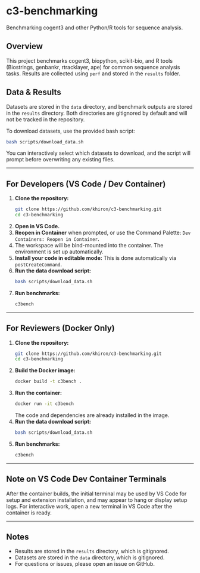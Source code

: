 # c3-benchmarking

Benchmarking cogent3 and other Python/R tools for sequence analysis.

## Overview
This project benchmarks cogent3, biopython, scikit-bio, and R tools (Biostrings, genbankr, rtracklayer, ape) for common sequence analysis tasks. Results are collected using `perf` and stored in the `results` folder.

## Data & Results
Datasets are stored in the `data` directory, and benchmark outputs are stored in the `results` directory. Both directories are gitignored by default and will not be tracked in the repository.

To download datasets, use the provided bash script:
```sh
bash scripts/download_data.sh
```
You can interactively select which datasets to download, and the script will prompt before overwriting any existing files.

---

## For Developers (VS Code / Dev Container)

1. **Clone the repository:**
   ```sh
   git clone https://github.com/khiron/c3-benchmarking.git
   cd c3-benchmarking
   ```
2. **Open in VS Code.**
3. **Reopen in Container** when prompted, or use the Command Palette: `Dev Containers: Reopen in Container`.
4. The workspace will be bind-mounted into the container. The environment is set up automatically.
5. **Install your code in editable mode:** This is done automatically via `postCreateCommand`.
6. **Run the data download script:**
   ```sh
   bash scripts/download_data.sh
   ```
7. **Run benchmarks:**
   ```sh
   c3bench
   ```

---

## For Reviewers (Docker Only)

1. **Clone the repository:**
   ```sh
   git clone https://github.com/khiron/c3-benchmarking.git
   cd c3-benchmarking
   ```
2. **Build the Docker image:**
   ```sh
   docker build -t c3bench .
   ```
3. **Run the container:**
   ```sh
   docker run -it c3bench
   ```
   The code and dependencies are already installed in the image.
4. **Run the data download script:**
   ```sh
   bash scripts/download_data.sh
   ```
5. **Run benchmarks:**
   ```sh
   c3bench
   ```

---

## Note on VS Code Dev Container Terminals

After the container builds, the initial terminal may be used by VS Code for setup and extension installation, and may appear to hang or display setup logs. For interactive work, open a new terminal in VS Code after the container is ready.

---

## Notes
- Results are stored in the `results` directory, which is gitignored.
- Datasets are stored in the `data` directory, which is gitignored.
- For questions or issues, please open an issue on GitHub.
